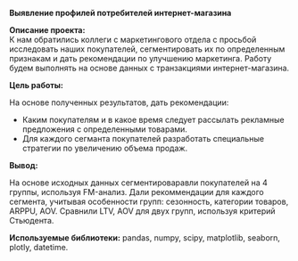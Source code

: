 **Выявление профилей потребителей интернет-магазина**

**Описание проекта:**  
К нам обратились коллеги с маркетингового отдела с просьбой исследовать наших покупателей, 
сегментировать их по определенным признакам и дать рекомендации по улучшению маркетинга. 
Работу будем выполнять на основе данных с транзакциями интернет-магазина.

**Цель работы:** 

На основе полученных результатов, дать рекомендации:
- Каким покупателям и в какое время следует рассылать рекламные предложения с определенными товарами.
- Для каждого сегманта покупателей разработать специальные стратегии по увеличению объема продаж.

**Вывод:** 

На основе исходных данных сегментироваравли покупателей на 4 группы, используя FM-анализ. Дали рекоммендации для каждого сегмента, учитывая особенности групп: сезонность, категории товаров, ARPPU, AOV. Сравнили LTV, AOV для двух групп, используя критерий Стьюдента.

**Используемые библиотеки:** pandas, numpy, scipy, matplotlib, seaborn, plotly, datetime.
